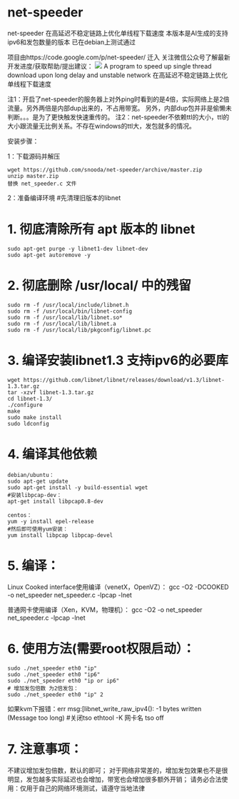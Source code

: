 # net-speeder
net-speeder 在高延迟不稳定链路上优化单线程下载速度 
本版本是AI生成的支持ipv6和发包数量的版本 已在debian上测试通过

项目由https://code.google.com/p/net-speeder/  迁入
关注微信公众号了解最新开发进度/获取帮助/提出建议：
<img src="http://www.snooda.com/images/qrcode.jpg" />
A program to speed up single thread download upon long delay and unstable network
在高延迟不稳定链路上优化单线程下载速度

注1：开启了net-speeder的服务器上对外ping时看到的是4倍，实际网络上是2倍流量。另外两倍是内部dup出来的，不占用带宽。
另外，内部dup包并非是偷懒未判断。。。是为了更快触发快速重传的。
注2：net-speeder不依赖ttl的大小，ttl的大小跟流量无比例关系。不存在windows的ttl大，发包就多的情况。

安装步骤：

1：下载源码并解压

    wget https://github.com/snooda/net-speeder/archive/master.zip
    unzip master.zip
    替换 net_speeder.c 文件

2：准备编译环境
#先清理旧版本的libnet
# 1. 彻底清除所有 apt 版本的 libnet
    sudo apt-get purge -y libnet1-dev libnet-dev
    sudo apt-get autoremove -y

# 2. 彻底删除 /usr/local/ 中的残留
    sudo rm -f /usr/local/include/libnet.h
    sudo rm -f /usr/local/bin/libnet-config
    sudo rm -f /usr/local/lib/libnet.so*
    sudo rm -f /usr/local/lib/libnet.a
    sudo rm -f /usr/local/lib/pkgconfig/libnet.pc

# 3. 编译安装libnet1.3 支持ipv6的必要库
    wget https://github.com/libnet/libnet/releases/download/v1.3/libnet-1.3.tar.gz
    tar -xzvf libnet-1.3.tar.gz
    cd libnet-1.3/
    ./configure
    make
    sudo make install
    sudo ldconfig

# 4. 编译其他依赖
    debian/ubuntu：
    sudo apt-get update
    sudo apt-get install -y build-essential wget
    #安装libpcap-dev：
    apt-get install libpcap0.8-dev 

    centos：
    yum -y install epel-release
    #然后即可使用yum安装：
    yum install libpcap libpcap-devel

# 5. 编译：

Linux Cooked interface使用编译（venetX，OpenVZ）：
    gcc -O2 -DCOOKED -o net_speeder net_speeder.c -lpcap -lnet

普通网卡使用编译（Xen，KVM，物理机）：
    gcc -O2 -o net_speeder net_speeder.c -lpcap -lnet

# 6. 使用方法(需要root权限启动）：
    sudo ./net_speeder eth0 "ip"
    sudo ./net_speeder eth0 "ip6"
    sudo ./net_speeder eth0 "ip or ip6"
    # 增加发包倍数 为2倍发包：
    sudo ./net_speeder eth0 "ip" 2 
    
如果kvm下报错：err msg:[libnet_write_raw_ipv4(): -1 bytes written (Message too long)
    #关闭tso
    ethtool -K 网卡名 tso off
    
# 7. 注意事项：
不建议增加发包倍数，默认的即可；
对于网络非常差的，增加发包效果也不是很明显，发包越多实际延迟也会增加，带宽也会增加很多额外开销；
请务必合法使用：仅用于自己的网络环境测试，请遵守当地法律
